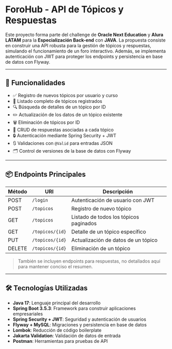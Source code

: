 # ForoHub - API de Tópicos y Respuestas

Este proyecto forma parte del challenge de **Oracle Next Education** y **Alura LATAM** para la **Especialización Back-end** con **JAVA**. La propuesta consiste en construir una API robusta para la gestión de tópicos y respuestas, simulando el funcionamiento de un foro interactivo. Además, se implementa autenticación con JWT para proteger los endpoints y persistencia en base de datos con Flyway.

---

## 🚀 Funcionalidades

- ✅ Registro de nuevos tópicos por usuario y curso
- 🔎 Listado completo de tópicos registrados
- 🔍 Búsqueda de detalles de un tópico por ID
- ✏️ Actualización de los datos de un tópico existente
- 🗑️ Eliminación de tópicos por ID
- 💬 CRUD de respuestas asociadas a cada tópico
- 🔒 Autenticación mediante Spring Security + JWT
- 🔃 Validaciones con `@Valid` para entradas JSON
- 🗂️ Control de versiones de la base de datos con Flyway

---

## 📦 Endpoints Principales

| Método | URI               | Descripción                            |
|--------|------------------ |----------------------------------------|
| POST   | `/login`          | Autenticación de usuario con JWT       |
| POST   | `/topicos`        | Registro de nuevo tópico               |
| GET    | `/topicos`        | Listado de todos los tópicos paginados |
| GET    | `/topicos/{id}`   | Detalle de un tópico específico        |
| PUT    | `/topicos/{id}`   | Actualización de datos de un tópico    |
| DELETE | `/topicos/{id}`   | Eliminación de un tópico               |

> También se incluyen endpoints para respuestas, no detallados aquí para mantener conciso el resumen.

---

## 🛠️ Tecnologías Utilizadas

- **Java 17**: Lenguaje principal del desarrollo
- **Spring Boot 3.5.3**: Framework para construir aplicaciones empresariales
- **Spring Security + JWT**: Seguridad y autenticación de usuarios
- **Flyway + MySQL**: Migraciones y persistencia en base de datos
- **Lombok**: Reducción de código boilerplate
- **Jakarta Validation**: Validación de datos de entrada
- **Postman**: Herramientas para pruebas de API
